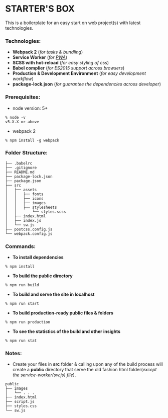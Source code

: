 # STARTER'S BOX

This is a boilerplate for an easy start on web project(s) with latest technologies.

### Technologies:

* **Webpack 2** (*for tasks & bundling*)
* **Service Worker** (*for [PWA](https://developers.google.com/web/progressive-web-apps/)*)
* **SCSS with hot-reload** (*for easy styling of css*)
* **Babel complier** (*for ES2015 support across browsers*)
* **Production & Development Environment** (*for easy development workflow*)
* **package-lock.json** (*for guarantee the dependencies across developer*)

### Prerequisites:

* node version: 5+

```
% node -v
v5.X.X or above
```

* webpack 2

```
% npm install -g webpack
```

### Folder Structure:

```
├── .babelrc
├── .gitignore
├── README.md
├── package-lock.json
├── package.json
├── src
│   ├── assets
│   │   ├── fonts
│   │   ├── icons
│   │   ├── images
│   │   ├── stylesheets
│   │       └── styles.scss
│   ├── index.html
│   ├── index.js
│   └── sw.js
├── postcss.config.js
└── webpack.config.js
```

### Commands:

*	**To install dependencies**

```
% npm install
```

* **To build the public directory**

```
% npm run build
```

* **To build and serve the site in localhost**

```
% npm run start
```

* **To build production-ready public files & folders**

```
% npm run production
```

* **To see the statistics of the build and other insights**

```
% npm run stat
```

### Notes:

* Create your files in **src** folder & calling upon any of the build process will create a **public** directory that serve the old fashion html folder(*except the service-worker(sw.js) file*).

```
public
├── images
│   └── . . .
├── index.html
├── script.js
├── styles.css
└── sw.js
```

